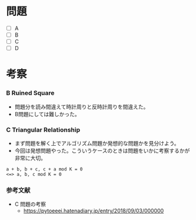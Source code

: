 # 問題
* [ ] A
* [ ] B
* [ ] C
* [ ] D

# 考察
### B Ruined Square
- 問題分を読み間違えて時計周りと反時計周りを間違えた。
- B問題にしては難しかった。

### C Triangular Relationship
- まず問題を解く上でアルゴリズム問題か発想的な問題かを見分けよう。
- 今回は発想問題やった。こういうケースのときは問題をいかに考察するかが非常に大切。

```text
a + b, b + c, c + a mod K = 0
<=> a, b, c mod K = 0
```

### 参考文献
- C 問題の考察
  - https://pytoeeei.hatenadiary.jp/entry/2018/09/03/000000